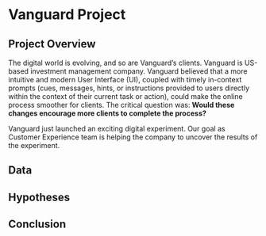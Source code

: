 # Vanguard Project

## Project Overview
The digital world is evolving, and so are Vanguard’s clients. Vanguard is US-based investment management company. Vanguard believed that a more intuitive and modern User Interface (UI), coupled with timely in-context prompts (cues, messages, hints, or instructions provided to users directly within the context of their current task or action), could make the online process smoother for clients. The critical question was: **Would these changes encourage more clients to complete the process?**

Vanguard just launched an exciting digital experiment. Our goal as Customer Experience team is helping the company to uncover the results of the experiment.

## Data


## Hypotheses


## Conclusion


